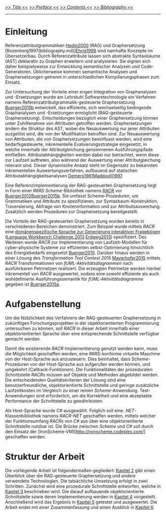 _[>> Title <<](title.md) [>> Preface <<](synopsis.md) [>> Contents <<](contents.md) [>> Bibliography <<](bibliography.md)_
___

# Einleitung

Referenzattributgrammatiken [Hedin2000](bibliography.md) (RAG) und Graphersetzung [Rozenberg1997(bibliography.md)][Ehrig1999](bibliography.md) sind namhafte Konzepte im Übersetzerbau. Durch Referenzattribute lassen sich abstrakte Syntaxbäume (AST) deklarativ zu Graphen erweitern und analysieren. Sie eignen sich daher beispielsweise zur Entwicklung semantischer Analysen und Code-Generatoren. Üblicherweise kommen semantische Analysen und Graphersetzungen getrennt in unterschiedlichen Kompilierungsphasen zum Einsatz.

Zur Untersuchung der Vorteile einer engen Integration von Graphanalysen und -Ersetzungen wurde am Lehrstuhl Softwaretechnologie ein Verfahren namens Referenzattributgrammatik-gesteuerte Graphersetzung [Buerger2015b](bibliography.md) entwickelt, das effiziente, sich wechselseitig bedingende Graphanalysen und -Ersetzungen ermöglicht (RAG-gesteuerte Graphersetzung). Entscheidungen bezüglich einer Graphersetzung können unter Zuhilfenahme von Attributen getroffen werden. Graphersetzungen ändern die Struktur des AST, wobei die Neuauswertung nur jener Attributen ausgelöst wird, die von der Modifikation betroffen sind. Zur Neuauswertung von Attributen, die von Graphersetzungen beeinflusst werden, wird eine bedarfsgesteuerte, inkrementelle Evaluierungsstrategie eingesetzt, in welche innerhalb der Attributgleichung genommenen Ausführungspfade einfließen. Attributabhängigkeiten werden dabei nur betrachtet, wenn diese zur Laufzeit auftreten, also während der Auswertung einer Attributgleichung relevant sind. Dieser dynamische Ansatz steht im Gegensatz zu bekannten inkrementellen Auswertungsverfahren, aufbauend auf statischen Attributabhängigkeitsanalysen [Demers1981](bibliography.md)[MaddoxIII1997](bibliography.md).

Eine Referenzimplementierung der RAG-gesteuerten Graphersetzung liegt in Form einer _R6RS Scheme_-Bibliothek namens [RACR](https://github.com/christoff-buerger/racr) vor [Buerger2012](bibliography.md)[Buerger2015b](bibliography.md). Sie umfasst Scheme-Prozeduren, um Grammatiken und Attribute zu spezifizieren, zur Syntaxbaum-Konstruktion, Traversierung, Abfrage von Knoteninformation und zur Attributsauswertung. Zusätzlich werden Prozeduren zur Graphersetzung bereitgestellt.

Die Vorteile der RAG-gesteuerten Graphersetzung wurden bereits in verschiedenen Bereichen demonstriert. Zum Beispiel wurde mittels _RACR_ eine [domänenspezifische Sprache zur Generierung interaktiver Fragebögen](https://github.com/christoff-buerger/racr/tree/master/examples/questionnaires) ([Language Workbench Challenge 2013](http://www.languageworkbenches.net/wp-content/uploads/2013/11/Ql.pdf) [Erdweg2013](bibliography.md)) spezifiziert. Des Weiteren wurde _RACR_ zur Implementierung von Laufzeit-Modellen für cyber-physische Systeme zur effizienten selbst-Optimierung hinsichtlich des Energiebedarfs eingesetzt [Buerger2015](bibliography.md). Darüber hinaus werden in einer Lösung des _Transformation Tool Contest 2015_ [Mayerhofer2015](bibliography.md) mittels _RACR_ Transformationen von _fUML-Aktivitätsdiagrammen_ nach ausführbaren Petrinetzen realisiert. Die erzeugten Petrinetze werden hierbei inkrementell von _RACR_ ausgewertet, sodass eine sowohl effiziente als auch wohldefinierte Ausführungssemantik für _fUML-Aktivitätsdiagramme_ gegeben ist [Buerger2015a](bibliography.md).

# Aufgabenstellung

Um die Nützlichkeit des Verfahrens der RAG-gesteuerten Graphersetzung in zukünftigen Forschungsprojekten in der objektorientierten Programmierung untersuchen zu können, soll _RACR_ in dieser Arbeit innerhalb einer objektorientierten Sprache über eine entsprechende Schnittstelle verfügbar gemacht werden.

Damit die existierende _RACR_-Implementierung genutzt werden kann, muss die Möglichkeit geschaffen werden, eine _R6RS_-konforme virtuelle Maschine von der Host-Sprache aus anzusteuern. Dies beinhaltet, dass _Scheme_-Prozeduren von der Host-Sprache aus aufgerufen werden können, und umgekehrt (Callback-Funktionen). Die Funktionalitäten der prozeduralen Schnittstelle _RACRs_ müssen auf Objekte und Methoden abgebildet werden. Die entscheidenden Qualitätskriterien der Lösung sind eine benutzerfreundliche, objektorientierte Schnittstelle und geringe zusätzliche Laufzeitkosten im Vergleich zu einer reinen _Scheme_-Anwendung. Test-Anwendungen sind erforderlich, um die Korrektheit und eine akzeptable Performance der Schnittstelle zu gewährleisten.

Als Host-Sprache wurde _C#_ ausgewählt. Folglich soll eine _.NET_-Klassenbibliothek namens _RACR-NET_ geschaffen werden, mittels welcher der Funktionsumfang _RACRs_ von _C#_ aus über eine objektorientierte Schnittstelle nutzbar ist. Die Brücke zwischen _Scheme_ und _C#_ soll durch den Einsatz der [IronScheme-VM][http://ironscheme.codeplex.com/] geschaffen werden.

# Struktur der Arbeit

Die vorliegende Arbeit ist folgendermaßen gegliedert: [Kapitel 2](prerequisites.md) gibt einen Überblick über die RAG-gesteuerte Graphersetzung und andere verwendete Technologien. Die tatsächliche Umsetzung erfolgt in zwei Schritten. Zunächst wird eine prozedurale Schnittstelle entworfen, welche in [Kapitel 3](procedural-api.md) beschrieben wird. Die darauf aufbauende objektorientierte Schnittstelle sowie deren Implementierung werden in [Kapitel 4](object-oriented-api.md) vorgestellt. Anschließend wird das Ergebnis in [Kapitel 5](evaluation.md) getestet und ausgewertet. Die Arbeit endet mit einer Zusammenfassung und einen Ausblick in [Kapitel 6](consculsion.md).

